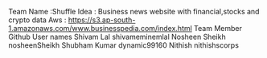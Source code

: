 Team Name :Shuffle
Idea : Business news website with financial,stocks and crypto data
Aws : https://s3.ap-south-1.amazonaws.com/www.businesspedia.com/index.html
Team Member                       Github User names
Shivam Lal                        shivameminemlal
Nosheen Sheikh                    nosheenSheikh
Shubham Kumar                     dynamic99160
Nithish                           nithishscorps
